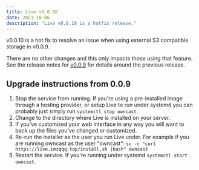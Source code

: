 ```yaml
---
title: Live v0.0.10
date: 2021-10-06
description: "Live v0.0.10 is a hotfix release."
---
```


v0.0.10 is a hot fix to resolve an issue when using external S3 compatible storage in v0.0.9.

There are no other changes and this only impacts those using that feature. See the release notes for [v0.0.9](https://github.com/imzqqq/releases/tag/v0.0.9) for details around the previous release.

## Upgrade instructions from 0.0.9

1. Stop the service from running. If you're using a pre-installed image through a hosting provider, or setup Live to run under systemd you can probably just simply run `systemctl stop owncast`.
1. Change to the directory where Live is installed on your server.
1. If you’ve customized your web interface in any way you will want to back up the files you’ve changed or customized.
1. Re-run the installer as the user you run Live under. For example if you are running owncast as the user "owncast": `su -c "curl https://live.imzqqq.top/install.sh |bash" owncast`
1. Restart the service. If you're running under systemd `systemctl start owncast`.
